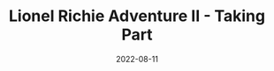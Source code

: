 ---
title: Lionel Richie Adventure II - Taking Part
description: The following is a table of data for a choose-your-own-adventure book set in a town where your are desperately trying to buy the new Lionel Richie CD, but every shop seems to be sold out.
date: 2022-08-11
tags: 
- lionel richie
- short
layout: layouts/game.njk
prompt: The following is a table of data for a choose-your-own-adventure book set in a town where your are desperately trying to buy the new Lionel Richie CD, but every shop seems to be sold out. Each row represents one page. Each page has two or three different choices. The game is won when you obtain the new CD, or lost when the shops close for the evening. In the book the text is very descriptive and written in exciting language. It should not be possible to get stuck in a loop. The choices can involve interacting with items, navigating or talking to characters. No page should have similar long page text to another page. At least one page ends with the reader winning. If a page has no choices that link to its page number is should be empty and have no choices. A reader should have to make around 6 choices to get to a win or lose state.
raw_output: "|1|The Street|You have been looking for the new Lionel Richie CD all day, but every shop seems to be sold out. You check your watch. It is getting late and the shops will be closing soon. You need to find the CD before the shops close for the evening. What do you do?|Look in shop windows|2|Talk to the shopkeepers|3|Walk around the town|4|^|2|The Shop Windows|You look in the shop windows, but you can\\'t see the CD anywhere. What do you do?|Leave and look for the CD elsewhere|1|^|3|The Shopkeepers|You talk to the shopkeepers, but they all say that they don\\'t have the CD in stock. What do you do?|Leave and look for the CD elsewhere|1|^|4|Walking around the town|You walk around the town, but you can\\'t find the CD anywhere. What do you do?|Check the shops one last time|5|^|5|The shops|You check the shops one last time, but you can\\'t find the CD anywhere. The shops are about to close. What do you do?|Give up and go home|6|^|6|Home|You go home. You don\\'t have the CD, but you had a fun day looking for it.|"
---